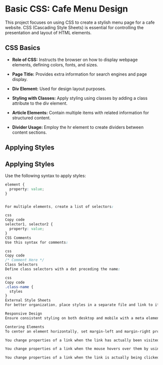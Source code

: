 # Basic CSS: Cafe Menu Design

This project focuses on using CSS to create a stylish menu page for a cafe website. CSS (Cascading Style Sheets) is essential for controlling the presentation and layout of HTML elements.

## CSS Basics

- **Role of CSS:** Instructs the browser on how to display webpage elements, defining colors, fonts, and sizes.

- **Page Title:** Provides extra information for search engines and page display.

- **Div Element:** Used for design layout purposes.

- **Styling with Classes:** Apply styling using classes by adding a class attribute to the div element.

- **Article Elements:** Contain multiple items with related information for structured content.

- **Divider Usage:** Employ the hr element to create dividers between content sections.

## Applying Styles

## Applying Styles

Use the following syntax to apply styles:

```css
element {
  property: value;
}


For multiple elements, create a list of selectors:

css
Copy code
selector1, selector2 {
  property: value;
}
CSS Comments
Use this syntax for comments:

css
Copy code
/* Comment Here */
Class Selectors
Define class selectors with a dot preceding the name:

css
Copy code
.class-name {
  styles
}
External Style Sheets
For better organization, place styles in a separate file and link to it.

Responsive Design
Ensure consistent styling on both desktop and mobile with a meta element.

Centering Elements
To center an element horizontally, set margin-left and margin-right properties to auto.

You change properties of a link when the link has actually been visited by using a pseudo-selector that looks like a:visited { propertyName: propertyValue; }.

You change properties of a link when the mouse hovers over them by using a pseudo-selector that looks like a:hover { propertyName: propertyValue; }.

You change properties of a link when the link is actually being clicked by using a pseudo-selector that looks like a:active { propertyName: propertyValue; }.